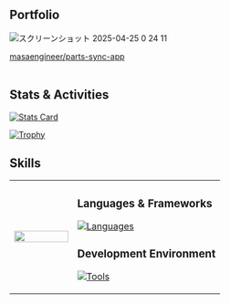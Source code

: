 ## Portfolio
![スクリーンショット 2025-04-25 0 24 11](https://github.com/user-attachments/assets/cd5b6ccc-6b48-4993-b493-ce3356288121)  

[masaengineer/parts-sync-app](https://github.com/masaengineer/parts-sync-app)  
<br>


## Stats & Activities

[![Stats Card](https://github-profile-summary-cards.vercel.app/api/cards/stats?username=masaengineer&theme=tokyonight)](https://github.com/vn7n24fzkq/github-profile-summary-cards)

[![Trophy](https://github-profile-trophy.vercel.app/?username=masaengineer&theme=tokyonight&title=-Stars,-Followers,-Reviews,-Experience)](https://github.com/ryo-ma/github-profile-trophy)


## Skills

<table>
<tr>
<td width="30%">
<img src="https://github.com/user-attachments/assets/2ad1bd7d-180c-4cec-a569-24c445afb171" width="100%" height="100%">
</td>
<td style="vertical-align: bottom;">

### Languages & Frameworks

[![Languages](https://skillicons.dev/icons?i=ruby,rails,html,css,aaa,js,tailwind,jquery,sass,react&perline=5)](https://skillicons.dev)

### Development Environment

[![Tools](https://skillicons.dev/icons?i=aws,git,github,postgresql,mysql,docker,redis,vscode,vim,figma,postman,notion&perline=6)](https://skillicons.dev)

</td>
</tr>
</table>
